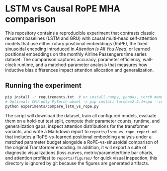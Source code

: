 # LSTM vs Causal RoPE MHA comparison

This repository contains a reproducible experiment that contrasts classic
recurrent baselines (LSTM and GRU) with causal multi-head self-attention models
that use either rotary positional embeddings (RoPE), the fixed sinusoidal
encoding introduced in *Attention Is All You Need*, or learned positional
embeddings on the monthly Airline Passengers time series dataset. The
comparison captures accuracy, parameter efficiency, wall-clock runtime, and a
matched-parameter analysis that measures how inductive bias differences impact
attention allocation and generalization.

## Running the experiment

```bash
pip install -r requirements.txt  # or install numpy, pandas, torch manually
# Optional: CPU-only PyTorch wheel -> pip install torch==2.5.1+cpu --index-url https://download.pytorch.org/whl/cpu
python experiments/compare_lstm_vs_rope.py
```

The script will download the dataset, train all configured models, evaluate
them on a hold-out test split, compute their parameter counts, runtime, and
generalization gaps, inspect attention distributions for the transformer
variants, and write a Markdown report to `reports/lstm_vs_rope_report.md` that
includes a RoPE-vs-learned positional embedding analysis under a matched
parameter budget alongside a RoPE-vs-sinusoidal comparison of the original
Transformer encoding. In addition, it will export a suite of diagnostic
visualizations (loss curves, metric/parameter/time bar charts, and attention
profiles) to `reports/figures/` for quick visual inspection; this directory is
ignored by git because the figures are generated artifacts.
